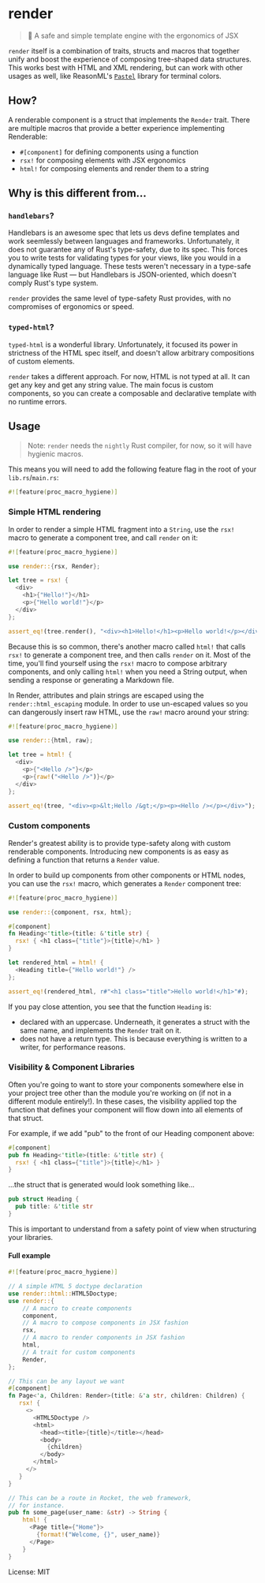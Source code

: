 # render

> 🔏 A safe and simple template engine with the ergonomics of JSX

`render` itself is a combination of traits, structs and macros that together unify and
boost the experience of composing tree-shaped data structures. This works best with HTML and
XML rendering, but can work with other usages as well, like ReasonML's [`Pastel`](https://reason-native.com/docs/pastel/) library for terminal colors.

## How?

A renderable component is a struct that implements the `Render` trait. There
are multiple macros that provide a better experience implementing Renderable:

- `#[component]` for defining components using a function
- `rsx!` for composing elements with JSX ergonomics
- `html!` for composing elements and render them to a string

## Why is this different from...

### `handlebars`?

Handlebars is an awesome spec that lets us devs define templates and work
seemlessly between languages and frameworks. Unfortunately, it does not guarantee any of Rust's
type-safety, due to its spec. This forces you to write tests for validating types for your views, like you would in a dynamically typed language. These tests weren't necessary in a type-safe language like Rust — but Handlebars is JSON-oriented, which doesn't comply Rust's type system.

`render` provides the same level of type-safety Rust provides, with no compromises of
ergonomics or speed.

### `typed-html`?

`typed-html` is a wonderful library. Unfortunately, it focused its power in strictness of the HTML spec itself, and doesn't allow arbitrary compositions of custom elements.

`render` takes a different approach. For now, HTML is not typed at all. It can get any key and get any string value. The main focus is custom components, so you can create a composable and declarative template with no runtime errors.

## Usage

> Note: `render` needs the `nightly` Rust compiler, for now, so it will have hygienic macros.

This means you will need to add the following feature flag in the root of your `lib.rs`/`main.rs`:

```rust
#![feature(proc_macro_hygiene)]
```

### Simple HTML rendering

In order to render a simple HTML fragment into a `String`, use the `rsx!` macro to generate a
component tree, and call `render` on it:

```rust
#![feature(proc_macro_hygiene)]

use render::{rsx, Render};

let tree = rsx! {
  <div>
    <h1>{"Hello!"}</h1>
    <p>{"Hello world!"}</p>
  </div>
};

assert_eq!(tree.render(), "<div><h1>Hello!</h1><p>Hello world!</p></div>");
```

Because this is so common, there's another macro called `html!` that calls `rsx!` to generate
a component tree, and then calls `render` on it. Most of the time, you'll find yourself using
the `rsx!` macro to compose arbitrary components, and only calling `html!` when you need a
String output, when sending a response or generating a Markdown file.

In Render, attributes and plain strings are escaped using the `render::html_escaping` module. In order to
use un-escaped values so you can dangerously insert raw HTML, use the `raw!` macro around your
string:

```rust
#![feature(proc_macro_hygiene)]

use render::{html, raw};

let tree = html! {
  <div>
    <p>{"<Hello />"}</p>
    <p>{raw!("<Hello />")}</p>
  </div>
};

assert_eq!(tree, "<div><p>&lt;Hello /&gt;</p><p><Hello /></p></div>");
```

### Custom components

Render's greatest ability is to provide type-safety along with custom renderable components.
Introducing new components is as easy as defining a function that returns a `Render` value.

In order to build up components from other components or HTML nodes, you can use the `rsx!`
macro, which generates a `Render` component tree:

```rust
#![feature(proc_macro_hygiene)]

use render::{component, rsx, html};

#[component]
fn Heading<'title>(title: &'title str) {
  rsx! { <h1 class={"title"}>{title}</h1> }
}

let rendered_html = html! {
  <Heading title={"Hello world!"} />
};

assert_eq!(rendered_html, r#"<h1 class="title">Hello world!</h1>"#);
```

If you pay close attention, you see that the function `Heading` is:

- declared with an uppercase. Underneath, it generates a struct with the same name, and
  implements the `Render` trait on it.
- does not have a return type. This is because everything is written to a writer, for
  performance reasons.

### Visibility & Component Libraries

Often you're going to want to store your components somewhere else in your
project tree other than the module you're working on (if not in a different
module entirely!). In these cases, the visibility applied top the function that
defines your component will flow down into all elements of that struct.

For example, if we add "pub" to the front of our Heading component above:

```rust
#[component]
pub fn Heading<'title>(title: &'title str) {
  rsx! { <h1 class={"title"}>{title}</h1> }
}
```

...the struct that is generated would look something like...

```rust
pub struct Heading {
  pub title: &'title str
}
```

This is important to understand from a safety point of view when structuring
your libraries.

#### Full example

```rust
#![feature(proc_macro_hygiene)]

// A simple HTML 5 doctype declaration
use render::html::HTML5Doctype;
use render::{
    // A macro to create components
    component,
    // A macro to compose components in JSX fashion
    rsx,
    // A macro to render components in JSX fashion
    html,
    // A trait for custom components
    Render,
};

// This can be any layout we want
#[component]
fn Page<'a, Children: Render>(title: &'a str, children: Children) {
   rsx! {
     <>
       <HTML5Doctype />
       <html>
         <head><title>{title}</title></head>
         <body>
           {children}
         </body>
       </html>
     </>
   }
}

// This can be a route in Rocket, the web framework,
// for instance.
pub fn some_page(user_name: &str) -> String {
    html! {
      <Page title={"Home"}>
        {format!("Welcome, {}", user_name)}
      </Page>
    }
}

```

License: MIT
